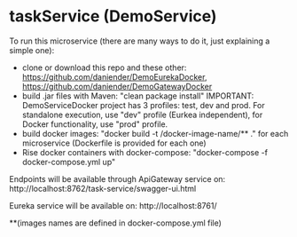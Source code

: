 # taskService (DemoService)

To run this microservice (there are many ways to do it, just explaining a simple one):

- clone or download this repo and these other: https://github.com/daniender/DemoEurekaDocker, https://github.com/daniender/DemoGatewayDocker
- build .jar files with Maven: "clean package install"
IMPORTANT: DemoServiceDocker project has 3 profiles: test, dev and prod. For standalone execution, use "dev" profile (Eurkea independent), for Docker functionality, use "prod" profile. 
- build docker images: "docker build -t /docker-image-name/** ." for each microservice (Dockerfile is provided for each one)
- Rise docker containers with docker-compose: "docker-compose -f docker-compose.yml up"

Endpoints will be available through ApiGateway service on: http://localhost:8762/task-service/swagger-ui.html

Eureka service will be available on: http://localhost:8761/

**(images names are defined in docker-compose.yml file)

